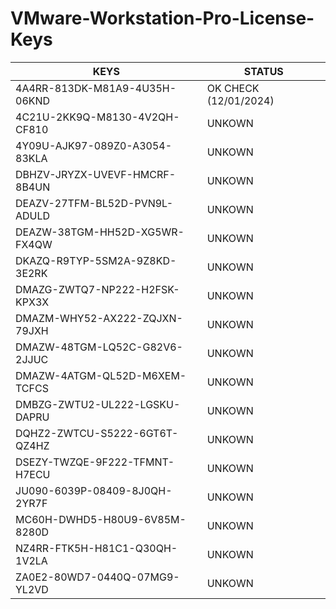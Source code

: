 
# VMware-Workstation-Pro-License-Keys


| KEYS             | STATUS | 
| ----------------- | -----------------|
| 4A4RR-813DK-M81A9-4U35H-06KND | OK CHECK (12/01/2024)|
| 4C21U-2KK9Q-M8130-4V2QH-CF810 | UNKOWN |
| 4Y09U-AJK97-089Z0-A3054-83KLA | UNKOWN |
| DBHZV-JRYZX-UVEVF-HMCRF-8B4UN | UNKOWN |
| DEAZV-27TFM-BL52D-PVN9L-ADULD | UNKOWN |
| DEAZW-38TGM-HH52D-XG5WR-FX4QW | UNKOWN |
| DKAZQ-R9TYP-5SM2A-9Z8KD-3E2RK | UNKOWN |
| DMAZG-ZWTQ7-NP222-H2FSK-KPX3X | UNKOWN |
| DMAZM-WHY52-AX222-ZQJXN-79JXH | UNKOWN |
| DMAZW-48TGM-LQ52C-G82V6-2JJUC | UNKOWN |
| DMAZW-4ATGM-QL52D-M6XEM-TCFCS | UNKOWN |
| DMBZG-ZWTU2-UL222-LGSKU-DAPRU | UNKOWN |
| DQHZ2-ZWTCU-S5222-6GT6T-QZ4HZ | UNKOWN |
| DSEZY-TWZQE-9F222-TFMNT-H7ECU | UNKOWN |
| JU090-6039P-08409-8J0QH-2YR7F | UNKOWN |
| MC60H-DWHD5-H80U9-6V85M-8280D | UNKOWN |
| NZ4RR-FTK5H-H81C1-Q30QH-1V2LA | UNKOWN |
| ZA0E2-80WD7-0440Q-07MG9-YL2VD | UNKOWN |
